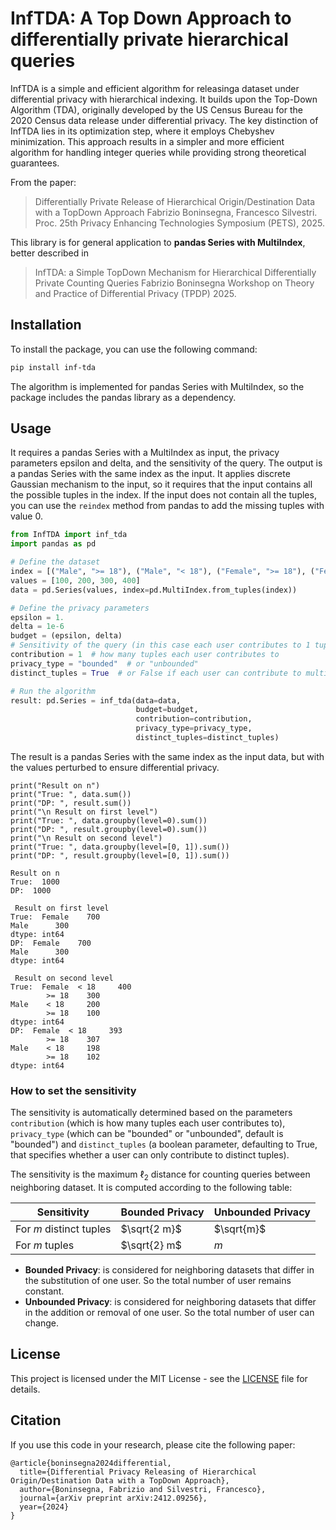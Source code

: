 # InfTDA: A Top Down Approach to differentially private hierarchical queries
InfTDA is a simple and efficient algorithm for releasinga dataset under differential privacy with 
hierarchical indexing. It builds upon the Top-Down Algorithm (TDA), originally developed by the US Census Bureau for the 2020 
Census data release under differential privacy. 
The key distinction of InfTDA lies in its optimization step, 
where it employs Chebyshev minimization. 
This approach results in a simpler and more efficient algorithm 
for handling integer queries while providing strong theoretical guarantees.

From the paper:
> Differentially Private Release of Hierarchical Origin/Destination Data with a TopDown Approach
Fabrizio Boninsegna, Francesco Silvestri. Proc. 25th Privacy Enhancing Technologies Symposium (PETS), 2025.



This library is for general application to **pandas Series with MultiIndex**, better described in
> InfTDA: a Simple TopDown Mechanism for Hierarchical Differentially Private Counting Queries
Fabrizio Boninsegna Workshop on Theory and Practice of Differential Privacy (TPDP) 2025.
## Installation
To install the package, you can use the following command:
```bash
pip install inf-tda
```
The algorithm is implemented for pandas Series with MultiIndex, so the package includes the pandas library as a dependency.

## Usage
It requires a pandas Series with a MultiIndex as input, the privacy parameters epsilon and delta, and the sensitivity of the query. The output is a pandas Series with the same index as the input.
It applies discrete Gaussian mechanism to the input, so it requires that the input contains all the possible tuples in the index. If the input does not contain all the tuples, 
you can use the `reindex` method from pandas to add the missing tuples with value 0.
```python
from InfTDA import inf_tda
import pandas as pd

# Define the dataset
index = [("Male", ">= 18"), ("Male", "< 18"), ("Female", ">= 18"), ("Female", "< 18")]
values = [100, 200, 300, 400]
data = pd.Series(values, index=pd.MultiIndex.from_tuples(index))

# Define the privacy parameters
epsilon = 1.
delta = 1e-6
budget = (epsilon, delta)
# Sensitivity of the query (in this case each user contributes to 1 tuple)
contribution = 1  # how many tuples each user contributes to
privacy_type = "bounded"  # or "unbounded"
distinct_tuples = True  # or False if each user can contribute to multiple non-distinct tuples

# Run the algorithm
result: pd.Series = inf_tda(data=data,
                            budget=budget,
                            contribution=contribution,
                            privacy_type=privacy_type,
                            distinct_tuples=distinct_tuples)
```
The result is a pandas Series with the same index as the input data, but with the values perturbed to ensure differential privacy.
```
print("Result on n")
print("True: ", data.sum())
print("DP: ", result.sum())
print("\n Result on first level")
print("True: ", data.groupby(level=0).sum())
print("DP: ", result.groupby(level=0).sum())
print("\n Result on second level")
print("True: ", data.groupby(level=[0, 1]).sum())
print("DP: ", result.groupby(level=[0, 1]).sum())

Result on n
True:  1000
DP:  1000

 Result on first level
True:  Female    700
Male      300
dtype: int64
DP:  Female    700
Male      300
dtype: int64

 Result on second level
True:  Female  < 18     400
        >= 18    300
Male    < 18     200
        >= 18    100
dtype: int64
DP:  Female  < 18     393
        >= 18    307
Male    < 18     198
        >= 18    102
dtype: int64
```

### How to set the sensitivity
The sensitivity is automatically determined based on the parameters `contribution` (which is how many tuples each user contributes to), `privacy_type` (which can be "bounded" or "unbounded",
default is "bounded") and `distinct_tuples` (a boolean parameter, defaulting to True, that specifies whether a user can only contribute to distinct tuples).


The sensitivity is the maximum $\ell_2$ distance for counting queries between neighboring dataset. It is computed
according to the following table:

| Sensitivity             | Bounded Privacy | Unbounded Privacy |
|-------------------------|-----------------|-------------------|
| For $m$ distinct tuples | $\sqrt{2 m}$    | $\sqrt{m}$        |
| For $m$ tuples          | $\sqrt{2} m$    | $m$               |

- **Bounded Privacy**: is considered for neighboring datasets that differ in the substitution of one user. So the total number of user remains constant.
- **Unbounded Privacy**: is considered for neighboring datasets that differ in the addition or removal of one user. So the total number of user can change.

## License
This project is licensed under the MIT License - see the [LICENSE](LICENSE) file for details.

## Citation
If you use this code in your research, please cite the following paper:
```
@article{boninsegna2024differential,
  title={Differential Privacy Releasing of Hierarchical Origin/Destination Data with a TopDown Approach},
  author={Boninsegna, Fabrizio and Silvestri, Francesco},
  journal={arXiv preprint arXiv:2412.09256},
  year={2024}
}
```